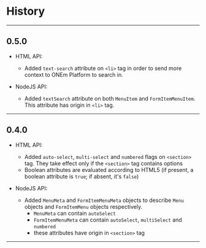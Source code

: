 # History

---
## 0.5.0
- HTML API:
  - Added `text-search` attribute on `<li>` tag in order to send more context
  to ONEm Platform to search in.

- NodeJS API:
  - Added `textSearch` attribute on both `MenuItem` and `FormItemMenuItem`.
  This attribute has origin in `<li>` tag.
---
## 0.4.0
- HTML API:
  - Added `auto-select`, `multi-select` and `numbered` flags on `<section>` 
  tag. They take effect only if the `<section>` tag contains options
  - Boolean attributes are evaluated according to HTML5 (if present, a boolean
  attribute is `true`; if absent, it's `false`)

- NodeJS API:
  - Added `MenuMeta` and `FormItemMenuMeta` objects to describe `Menu` objects 
  and `FormItemMenu` objects respectively.
    - `MenuMeta` can contain `autoSelect`
    - `FormItemMenuMeta` can contain `autoSelect`, `multiSelect` and `numbered`
    - these attributes have origin in `<section>` tag
---
